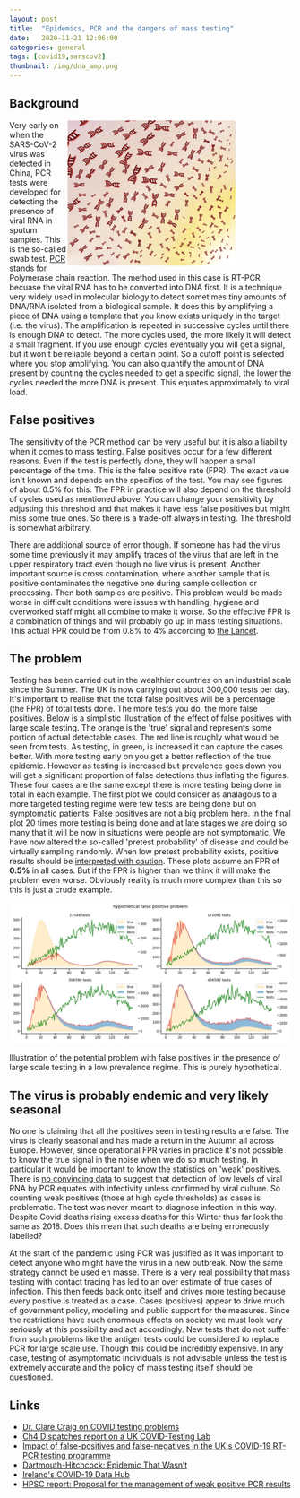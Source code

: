 ```yaml
---
layout: post
title:  "Epidemics, PCR and the dangers of mass testing"
date:   2020-11-21 12:06:00
categories: general
tags: [covid19,sarscov2]
thumbnail: /img/dna_amp.png
---
```


## Background

<div style="width: 400px; float:right;">
<img src="/img/dna_amp.png" width="300px">
</div>

Very early on when the SARS-CoV-2 virus was detected in China, PCR tests were developed for detecting the presence of viral RNA in sputum samples. This is the so-called swab test. [PCR](https://en.wikipedia.org/wiki/Polymerase_chain_reaction) stands for Polymerase chain reaction. The method used in this case is RT-PCR becuase the viral RNA has to be converted into DNA first. It is a technique very widely used in molecular biology to detect sometimes tiny amounts of DNA/RNA isolated from a biological sample. It does this by amplifying a piece of DNA using a template that you know exists uniquely in the target (i.e. the virus). The amplification is repeated in successive cycles until there is enough DNA to detect. The more cycles used, the more likely it will detect a small fragment. If you use enough cycles eventually you will get a signal, but it won't be reliable beyond a certain point. So a cutoff point is selected where you stop amplifying. You can also quantify the amount of DNA present by counting the cycles needed to get a specific signal, the lower the cycles needed the more DNA is present. This equates approximately to viral load.

## False positives

The sensitivity of the PCR method can be very useful but it is also a liability when it comes to mass testing. False positives occur for a few different reasons. Even if the test is perfectly done, they will happen a small percentage of the time. This is the false positive rate (FPR). The exact value isn't known and depends on the specifics of the test. You may see figures of about 0.5% for this. The FPR in practice will also depend on the threshold of cycles used as mentioned above. You can change your sensitivity by adjusting this threshold and that makes it have less false positives but might miss some true ones. So there is a trade-off always in testing. The threshold is somewhat arbitrary.

There are additional source of error though. If someone has had the virus some time previously it may amplify traces of the virus that are left in the upper respiratory tract even though no live virus is present. Another important source is cross contamination, where another sample that is positive contaminates the negative one during sample collection or processing. Then both samples are positive. This problem would be made worse in difficult conditions were issues with handling, hygiene and overworked staff might all combine to make it worse. So the effective FPR is a combination of things and will probably go up in mass testing situations. This actual FPR could be from 0.8% to 4% according to [the Lancet](https://www.thelancet.com/journals/lanres/article/PIIS2213-2600(20)30453-7/fulltext).

## The problem

Testing has been carried out in the wealthier countries on an industrial scale since the Summer. The UK is now carrying out about 300,000 tests per day. It's important to realise that the total false positives will be a percentage (the FPR) of total tests done. The more tests you do, the more false positives. Below is a simplistic illustration of the effect of false positives with large scale testing. The orange is the 'true' signal and represents some portion of actual detectable cases. The red line is roughly what would be seen from tests. As testing, in green, is increased it can capture the cases better. With more testing early on you get a better reflection of the true epidemic. However as testing is increased but prevalence goes down you will get a significant proportion of false detections thus inflating the figures. These four cases are the same except there is more testing being done in total in each example. The first plot we could consider as analagous to a more targeted testing regime were few tests are being done but on symptomatic patients. False positives are not a big problem here. In the final plot 20 times more testing is being done and at late stages we are doing so many that it will be now in situations were people are not symptomatic. We have now altered the so-called 'pretest probability' of disease and could be virtually sampling randomly. When low pretest probability exists, positive results should be [interpreted with caution](https://pubmed.ncbi.nlm.nih.gov/32398230/). These plots assume an FPR of **0.5%** in all cases. But if the FPR is higher than we think it will make the problem even worse. Obviously reality is much more complex than this so this is just a crude example.

<div style="width: auto; float:center;">
 <a href="/img/fp_problem_example.jpg"> <img class="scaled" src="/img/fp_problem_example.jpg"></a>
 <p class="caption">Illustration of the potential problem with false positives in the presence of large scale testing in a low prevalence regime. This is purely hypothetical. </p>
</div>

## The virus is probably endemic and very likely seasonal

No one is claiming that all the positives seen in testing results are false. The virus is clearly seasonal and has made a return in the Autumn all across Europe. However, since operational FPR varies in practice it's not possible to know the true signal in the noise when we do so much testing. In particular it would be important to know the statistics on 'weak' positives. There is [no convincing data](https://www.ecdc.europa.eu/en/covid-19/latest-evidence/transmission) to suggest that detection of low levels of viral RNA by PCR equates with infectivity unless confirmed by viral culture. So counting weak positives (those at high cycle thresholds) as cases is problematic. The test was never meant to diagnose infection in this way. Despite Covid deaths rising excess deaths for this Winter thus far look the same as 2018. Does this mean that such deaths are being erroneously labelled?

At the start of the pandemic using PCR was justified as it was important to detect anyone who might have the virus in a new outbreak. Now the same strategy cannot be used en masse. There is a very real possibility that mass testing with contact tracing has led to an over estimate of true cases of infection. This then feeds back onto itself and drives more testing because every positive is treated as a case. Cases (positives) appear to drive much of government policy, modelling and public support for the measures. Since the restrictions have such enormous effects on society we must look very seriously at this possibility and act accordingly. New tests that do not suffer from such problems like the antigen tests could be considered to replace PCR for large scale use. Though this could be incredibly expensive. In any case, testing of asymptomatic individuals is not advisable unless the test is extremely accurate and the policy of mass testing itself should be questioned.

## Links

* [Dr. Clare Craig on COVID testing problems](https://www.youtube.com/watch?v=380DLg-nAqI)
* [Ch4 Dispatches report on a UK COVID-Testing Lab](https://www.channel4.com/press/news/dispatches-uncovers-serious-failings-one-uks-largest-covid-testing-labs)
* [Impact of false-positives and false-negatives in the UK's COVID-19 RT-PCR testing programme](https://assets.publishing.service.gov.uk/government/uploads/system/uploads/attachment_data/file/895843/S0519_Impact_of_false_positives_and_negatives.pdf)
* [Dartmouth-Hitchcock: Epidemic That Wasn’t](https://www.nytimes.com/2007/01/22/health/22whoop.html)
* [Ireland's COVID-19 Data Hub](https://covid19ireland-geohive.hub.arcgis.com/)
* [HPSC report: Proposal for the management of weak positive PCR results](https://www.hpsc.ie/a-z/respiratory/coronavirus/novelcoronavirus/guidance/outbreakmanagementguidance/PCR%20weak%20results%20guidance.pdf)

